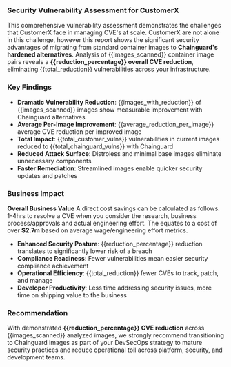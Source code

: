 ### Security Vulnerability Assessment for CustomerX

This comprehensive vulnerability assessment demonstrates the challenges that CustomerX face in managing CVE's at scale. CustomerX  are not alone in this challenge, however this report shows the significant security advantages of migrating from standard container images to **Chainguard's hardened alternatives**. Analysis of {{images_scanned}} container image pairs reveals a **{{reduction_percentage}} overall CVE reduction**, eliminating {{total_reduction}} vulnerabilities across your infrastructure.

### Key Findings

- **Dramatic Vulnerability Reduction**: {{images_with_reduction}} of {{images_scanned}} images show measurable improvement with Chainguard alternatives
- **Average Per-Image Improvement**: {{average_reduction_per_image}} average CVE reduction per improved image
- **Total Impact**: {{total_customer_vulns}} vulnerabilities in current images reduced to {{total_chainguard_vulns}} with Chainguard
- **Reduced Attack Surface**: Distroless and minimal base images eliminate unnecessary components
- **Faster Remediation**: Streamlined images enable quicker security updates and patches

### Business Impact

**Overall Business Value** A direct cost savings can be calculated as follows. 1-4hrs to resolve a CVE when you consider the research, business process/approvals and actual engineering effort. 
The equates to a cost of over **$2.7m** based on average wage/engineering effort metrics.

- **Enhanced Security Posture**: {{reduction_percentage}} reduction translates to significantly lower risk of a breach
- **Compliance Readiness**: Fewer vulnerabilities mean easier security compliance achievement 
- **Operational Efficiency**: {{total_reduction}} fewer CVEs to track, patch, and manage
- **Developer Productivity**: Less time addressing security issues, more time on shipping value to the business

### Recommendation

With demonstrated **{{reduction_percentage}} CVE reduction** across {{images_scanned}} analyzed images, we strongly recommend transitioning to Chainguard images as part of your DevSecOps strategy to mature security practices and reduce operational toil across platform, security, and development teams.
